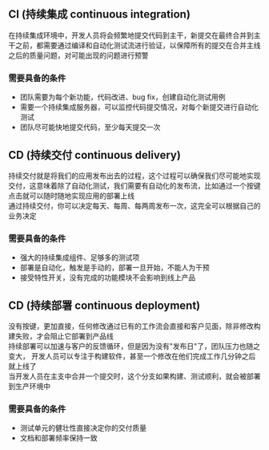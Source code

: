 ## CI (持续集成 continuous integration)
在持续集成环境中，开发人员将会频繁地提交代码到主干，新提交在最终合并到主干之前，都需要通过编译和自动化测试流进行验证，以保障所有的提交在合并主线之后的质量问题，对可能出现的问题进行预警
### 需要具备的条件
* 团队需要为每个新功能，代码改进、bug fix，创建自动化测试用例
* 需要一个持续集成服务器，可以监控代码提交情况，对每个新提交进行自动化测试
* 团队尽可能快地提交代码，至少每天提交一次
## CD (持续交付 continuous delivery)
持续交付就是将我们的应用发布出去的过程，这个过程可以确保我们尽可能地实现交付，这意味着除了自动化测试，我们需要有自动化的发布流，比如通过一个按键点击就可以随时随地实现应用的部署上线  
通过持续交付，你可以决定每天、每周、每两周发布一次，这完全可以根据自己的业务决定
### 需要具备的条件
* 强大的持续集成组件、足够多的测试项
* 部署是自动化，触发是手动的，部署一旦开始，不能人为干预
* 接受特性开关，没有完成的功能模块不会影响到线上产品
## CD (持续部署 continuous deployment)
没有按键，更加直接，任何修改通过已有的工作流会直接和客户见面，除非修改构建失败，才会阻止它部署到产品线  
持续部署可以加速与客户的反馈循环，但是因为没有"发布日"了，团队压力也随之变大， 开发人员可以专注于构建软件，甚至一个修改在他们完成工作几分钟之后就上线了  
当开发人员在主支中合并一个提交时，这个分支如果构建、测试顺利，就会被部署到生产环境中 
### 需要具备的条件
* 测试单元的健壮性直接决定你的交付质量
* 文档和部署频率保持一致


